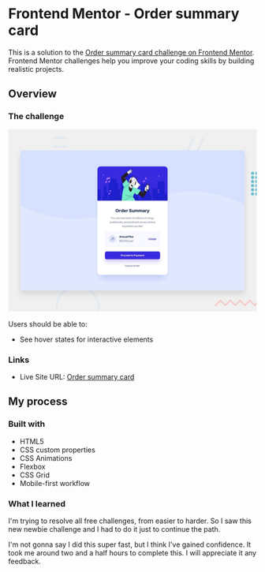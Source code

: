 # Frontend Mentor - Order summary card

This is a solution to the [Order summary card challenge on Frontend Mentor](https://www.frontendmentor.io/challenges/order-summary-component-QlPmajDUj). Frontend Mentor challenges help you improve your coding skills by building realistic projects.

## Overview

### The challenge

![Design preview for the Order summary card coding challenge](./design/desktop-preview.jpg)


Users should be able to:

- See hover states for interactive elements

### Links

- Live Site URL: [Order summary card](https://guztrillo.github.io/TFM-order-summary-component-main/)

## My process

### Built with

- HTML5
- CSS custom properties
- CSS Animations
- Flexbox
- CSS Grid
- Mobile-first workflow

### What I learned

I'm trying to resolve all free challenges, from easier to harder. So I saw this new newbie challenge and I had to do it just to continue the path. 

I'm not gonna say I did this super fast, but I think I've gained confidence. It took me around two and a half hours to complete this. I will appreciate it any feedback.